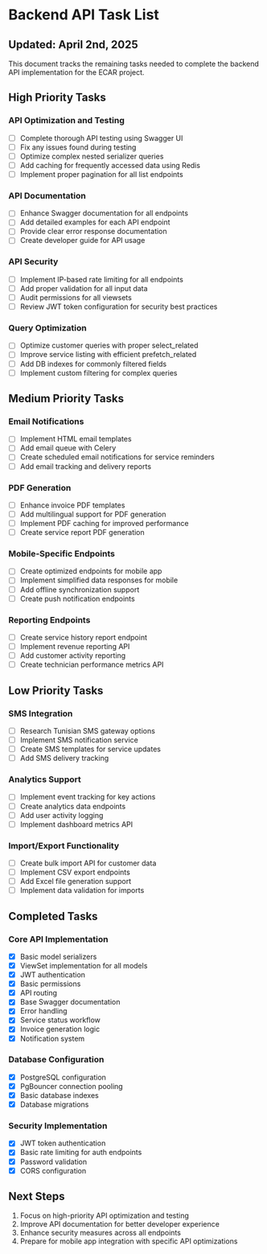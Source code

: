 # Backend API Task List
## Updated: April 2nd, 2025

This document tracks the remaining tasks needed to complete the backend API implementation for the ECAR project.

## High Priority Tasks

### API Optimization and Testing
- [ ] Complete thorough API testing using Swagger UI
- [ ] Fix any issues found during testing
- [ ] Optimize complex nested serializer queries
- [ ] Add caching for frequently accessed data using Redis
- [ ] Implement proper pagination for all list endpoints

### API Documentation
- [ ] Enhance Swagger documentation for all endpoints
- [ ] Add detailed examples for each API endpoint
- [ ] Provide clear error response documentation
- [ ] Create developer guide for API usage

### API Security
- [ ] Implement IP-based rate limiting for all endpoints
- [ ] Add proper validation for all input data
- [ ] Audit permissions for all viewsets
- [ ] Review JWT token configuration for security best practices

### Query Optimization
- [ ] Optimize customer queries with proper select_related
- [ ] Improve service listing with efficient prefetch_related
- [ ] Add DB indexes for commonly filtered fields
- [ ] Implement custom filtering for complex queries

## Medium Priority Tasks

### Email Notifications
- [ ] Implement HTML email templates
- [ ] Add email queue with Celery
- [ ] Create scheduled email notifications for service reminders
- [ ] Add email tracking and delivery reports

### PDF Generation
- [ ] Enhance invoice PDF templates
- [ ] Add multilingual support for PDF generation
- [ ] Implement PDF caching for improved performance
- [ ] Create service report PDF generation

### Mobile-Specific Endpoints
- [ ] Create optimized endpoints for mobile app
- [ ] Implement simplified data responses for mobile
- [ ] Add offline synchronization support
- [ ] Create push notification endpoints

### Reporting Endpoints
- [ ] Create service history report endpoint
- [ ] Implement revenue reporting API
- [ ] Add customer activity reporting
- [ ] Create technician performance metrics API

## Low Priority Tasks

### SMS Integration
- [ ] Research Tunisian SMS gateway options
- [ ] Implement SMS notification service
- [ ] Create SMS templates for service updates
- [ ] Add SMS delivery tracking

### Analytics Support
- [ ] Implement event tracking for key actions
- [ ] Create analytics data endpoints
- [ ] Add user activity logging
- [ ] Implement dashboard metrics API

### Import/Export Functionality
- [ ] Create bulk import API for customer data
- [ ] Implement CSV export endpoints
- [ ] Add Excel file generation support
- [ ] Implement data validation for imports

## Completed Tasks

### Core API Implementation
- [x] Basic model serializers
- [x] ViewSet implementation for all models
- [x] JWT authentication
- [x] Basic permissions
- [x] API routing
- [x] Base Swagger documentation
- [x] Error handling
- [x] Service status workflow
- [x] Invoice generation logic
- [x] Notification system

### Database Configuration
- [x] PostgreSQL configuration
- [x] PgBouncer connection pooling
- [x] Basic database indexes
- [x] Database migrations

### Security Implementation
- [x] JWT token authentication
- [x] Basic rate limiting for auth endpoints
- [x] Password validation
- [x] CORS configuration

## Next Steps

1. Focus on high-priority API optimization and testing
2. Improve API documentation for better developer experience
3. Enhance security measures across all endpoints
4. Prepare for mobile app integration with specific API optimizations 